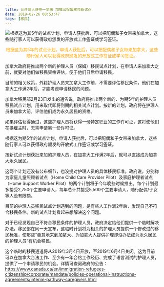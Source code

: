 ```yaml
---
title: 允许家人获签一同来 加推出保姆移民新试点
date: 2019-02-26 00:53:47
tags: [移民]
---
```


![根据这为其5年的试点计划，申请人获批后，可以把配偶和子女带来加拿大，这些随行家人可以获得政府颁发的开放式工作签证或学习签证。](https://i.loli.net/2019/02/26/5c741deba4341.jpg)
<center><font color=orange>根据这为其5年的试点计划，申请人获批后，可以把配偶和子女带来加拿大，这些随行家人可以获得政府颁发的开放式工作签证或学习签证。</font></center>

加拿大政府将推出两个新的护理人员（保姆）移民试点计划，在申请人来加拿大之前，就要对他们做移民资格评估，便于他们日后申请移民。

目前的相关政策，外籍护理人员来加拿大工作前，不需要评估移民条件，他们在加拿大工作满2年后，才能考虑申请移民的问题。

加拿大移民部2月23日发出的通告说，政府将推出两个新的、为期5年的护理人员移民试点计划，用来取代即将到期的相关试点计划。按新的计划，政府将在护理人员来加拿大前，评估他们成为永久居民的资格。

如果评估获得通过，这些护理人员将获得一份特定职业的工作许可证，这将使他们在换雇主时，无需申请另一份许可证。

根据这为期5年的试点计划，申请人获批后，可以把配偶和子女带来加拿大，这些随行家人可以获得政府颁发的开放式工作签证或学习签证。

按新试点计划获批来加的护理人员，在加拿大工作满2年后，就可以直接成为加拿大永久居民。

这两个计划还没有公布细节，也没提对护理人员的具体移民标准。政府说，分别称为家庭儿童照顾者试点（Home Child Care Provider Pilot）及家庭护理者试点（Home Support Worker Pilot）的两个计划将于今年晚些时候推出。每个计划最多接受2,750个主要申请人，每年总计共接受5,500个主要申请人，随行配偶/子女等人没有限额。

目前的护理人员移民试点计划遇到的问题，是有些人工作满2年后，发现自己不符合移民条件。新的试点计划看起来想解决这个问题。

对于已经发现自己不符合移民条件的护理人员，政府决定给他们提供一个临时解决办法。移民部在同一天宣布，这临时计划将为相关的护理人员提供一个修改过的移民标准，使那些“善意地来到加拿大、为加拿大人提供护理却没办法成为永久居民的护理人员”有机会移民。

这个临时的移民通道将从2019年3月4日开放，至2019年6月4日关闭。这为目前可以在加拿大合法工作、至少有一年合格工作经历、完成了语言测试的护理人员，提供了一个申请移民的机会。详情可查阅政府的公告：https://www.canada.ca/en/immigration-refugees-citizenship/corporate/mandate/policies-operational-instructions-agreements/interim-pathway-caregivers.html
